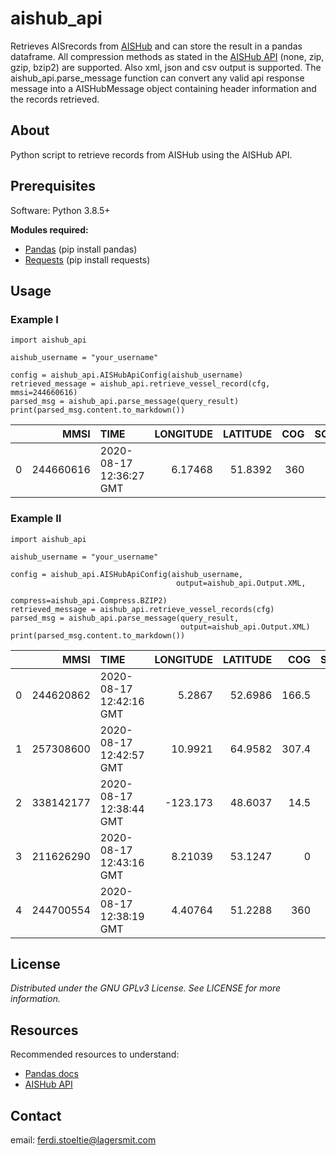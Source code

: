# aishub_api
Retrieves AISrecords from [AISHub](http://www.aishub.net/) and can store the result in a pandas dataframe.
All compression methods as stated in the [AISHub API](http://www.aishub.net/api) (none, zip, gzip, bzip2) are supported.
Also xml, json and csv output is supported. The aishub_api.parse_message function can convert any valid api response message into a AISHubMessage object containing header information and the records retrieved.

## About
Python script to retrieve records from AISHub using the AISHub API.

## Prerequisites
Software: Python 3.8.5+

**Modules required:** 

* [Pandas](https://pandas.pydata.org/docs/) (pip install pandas)
* [Requests](https://requests.readthedocs.io/en/master/api/) (pip install requests)
                  
                    

## Usage
### Example I
```
import aishub_api

aishub_username = "your_username"

config = aishub_api.AISHubApiConfig(aishub_username)
retrieved_message = aishub_api.retrieve_vessel_record(cfg, mmsi=244660616)
parsed_msg = aishub_api.parse_message(query_result)
print(parsed_msg.content.to_markdown())
```
|    |      MMSI | TIME                    |   LONGITUDE |   LATITUDE |   COG |   SOG |   HEADING |   ROT |   NAVSTAT |   IMO | NAME      | CALLSIGN   |   TYPE |   A |   B |   C |   D |   DRAUGHT | DEST   | ETA         |
|---:|----------:|:------------------------|------------:|-----------:|------:|------:|----------:|------:|----------:|------:|:----------|:-----------|-------:|----:|----:|----:|----:|----------:|:-------|:------------|
|  0 | 244660616 | 2020-08-17 12:36:27 GMT |     6.17468 |    51.8392 |   360 |     0 |       121 |     0 |         0 |     0 | EDELWEISS | PE6813     |     89 |  86 |   0 |  13 |   0 |       0.2 | SPYCK  | 00-00 00:00 |

### Example II
```
import aishub_api

aishub_username = "your_username"

config = aishub_api.AISHubApiConfig(aishub_username,
                                     output=aishub_api.Output.XML,
                                     compress=aishub_api.Compress.BZIP2)
retrieved_message = aishub_api.retrieve_vessel_records(cfg)
parsed_msg = aishub_api.parse_message(query_result, 
                                      output=aishub_api.Output.XML)
print(parsed_msg.content.to_markdown())
```
|    |      MMSI | TIME                    |   LONGITUDE |   LATITUDE |   COG |   SOG |   HEADING |   ROT |   NAVSTAT |     IMO | NAME                | CALLSIGN   |   TYPE |   A |   B |   C |   D |   DRAUGHT | DEST           | ETA         |
|---:|----------:|:------------------------|------------:|-----------:|------:|------:|----------:|------:|----------:|--------:|:--------------------|:-----------|-------:|----:|----:|----:|----:|----------:|:---------------|:------------|
|  0 | 244620862 | 2020-08-17 12:42:16 GMT |     5.2867  |    52.6986 | 166.5 |     0 |       511 |   128 |        15 |       0 | WHITE WITCH IN BLUE | PH7043     |     36 |   9 |   4 |   1 |   3 |       0   |                | 00-00 24:60 |
|  1 | 257308600 | 2020-08-17 12:42:57 GMT |    10.9921  |    64.9582 | 307.4 |     0 |        56 |     0 |         0 | 7017600 | HARANES             | LGSN       |     69 |  13 |  15 |   4 |   4 |       2.7 | W              | 08-14 22:30 |
|  2 | 338142177 | 2020-08-17 12:38:44 GMT |  -123.173   |    48.6037 |  14.5 |     0 |       511 |   128 |        15 |       0 | PLANE CRAZY         |            |     37 |   7 |   8 |   2 |   3 |       0   |                | 00-00 00:00 |
|  3 | 211626290 | 2020-08-17 12:43:16 GMT |     8.21039 |    53.1247 |   0   |     0 |       216 |     0 |         0 |       0 | DRIELAKE            | DF8347     |     33 |  14 |   5 |   1 |   4 |       0.2 |                | 01-01 00:00 |
|  4 | 244700554 | 2020-08-17 12:38:19 GMT |     4.40764 |    51.2288 | 360   |     0 |       511 |   128 |         5 |       0 | MALECON             | PB7981     |     37 |  14 |   6 |   3 |   3 |      16   | WILLEMDOK ANTW | 08-16 16:30 |

## License
*Distributed under the GNU GPLv3 License. See LICENSE for more information.*

## Resources
Recommended resources to understand:
* [Pandas docs](https://pandas.pydata.org/docs/)
* [AISHub API](http://www.aishub.net/api)

## Contact
email: ferdi.stoeltie@lagersmit.com
